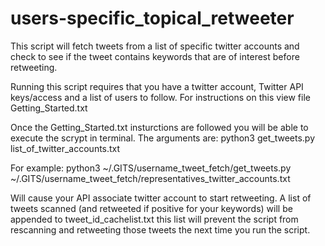 # users-specific_topical_retweeter
This script will fetch tweets from a list of specific twitter accounts and check to see if the tweet contains keywords that are of interest before retweeting.

Running this script requires that you have a twitter account, Twitter API keys/access and a list of users to follow. For instructions on this view file Getting_Started.txt


Once the Getting_Started.txt insturctions are followed you will be able to execute the scrypt in terminal.
The arguments are:
python3 get_tweets.py list_of_twitter_accounts.txt

For example:
python3 ~/.GITS/username_tweet_fetch/get_tweets.py ~/.GITS/username_tweet_fetch/representatives_twitter_accounts.txt

Will cause your API associate twitter account to start retweeting.
A list of tweets scanned (and retweeted if positive for your keywords) will be appended to tweet_id_cachelist.txt this list will prevent the script from rescanning and retweeting those tweets the next time you run the script.
